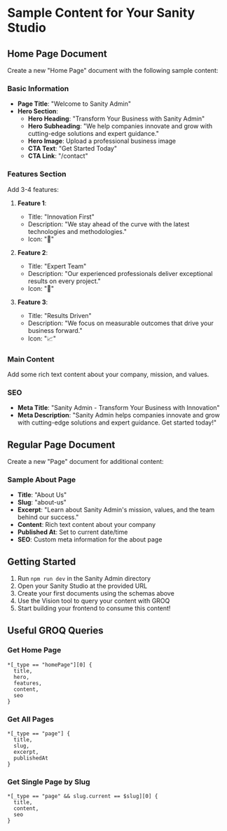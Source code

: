 # Sample Content for Your Sanity Studio

## Home Page Document
Create a new "Home Page" document with the following sample content:

### Basic Information
- **Page Title**: "Welcome to Sanity Admin"
- **Hero Section**:
  - **Hero Heading**: "Transform Your Business with Sanity Admin"
  - **Hero Subheading**: "We help companies innovate and grow with cutting-edge solutions and expert guidance."
  - **Hero Image**: Upload a professional business image
  - **CTA Text**: "Get Started Today"
  - **CTA Link**: "/contact"

### Features Section
Add 3-4 features:
1. **Feature 1**:
   - Title: "Innovation First"
   - Description: "We stay ahead of the curve with the latest technologies and methodologies."
   - Icon: "🚀"

2. **Feature 2**:
   - Title: "Expert Team"
   - Description: "Our experienced professionals deliver exceptional results on every project."
   - Icon: "👥"

3. **Feature 3**:
   - Title: "Results Driven"
   - Description: "We focus on measurable outcomes that drive your business forward."
   - Icon: "📈"

### Main Content
Add some rich text content about your company, mission, and values.

### SEO
- **Meta Title**: "Sanity Admin - Transform Your Business with Innovation"
- **Meta Description**: "Sanity Admin helps companies innovate and grow with cutting-edge solutions and expert guidance. Get started today!"

## Regular Page Document
Create a new "Page" document for additional content:

### Sample About Page
- **Title**: "About Us"
- **Slug**: "about-us"
- **Excerpt**: "Learn about Sanity Admin's mission, values, and the team behind our success."
- **Content**: Rich text content about your company
- **Published At**: Set to current date/time
- **SEO**: Custom meta information for the about page

## Getting Started
1. Run `npm run dev` in the Sanity Admin directory
2. Open your Sanity Studio at the provided URL
3. Create your first documents using the schemas above
4. Use the Vision tool to query your content with GROQ
5. Start building your frontend to consume this content!

## Useful GROQ Queries

### Get Home Page
```groq
*[_type == "homePage"][0] {
  title,
  hero,
  features,
  content,
  seo
}
```

### Get All Pages
```groq
*[_type == "page"] {
  title,
  slug,
  excerpt,
  publishedAt
}
```

### Get Single Page by Slug
```groq
*[_type == "page" && slug.current == $slug][0] {
  title,
  content,
  seo
}
```
